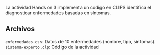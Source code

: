 La actividad Hands on 3 implementa un codigo en CLIPS identifica el diagnosticar enfermedades basadas en síntomas.

## Archivos
`enfermedades.csv`: Datos de 10 enfermedades (nombre, tipo, síntomas).
`sistema-experto.clp`: Código de la actividad
